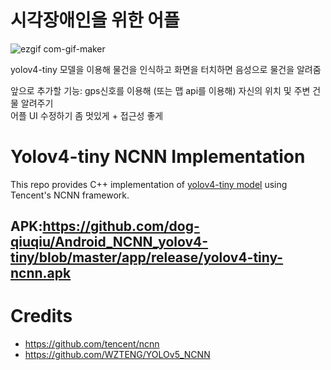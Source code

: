 # 시각장애인을 위한 어플
  
![ezgif com-gif-maker](https://user-images.githubusercontent.com/73810942/170853849-e17898a0-97d5-43c2-94d8-d3e9707c12d4.gif)

yolov4-tiny 모델을 이용해 물건을 인식하고 화면을 터치하면 음성으로 물건을 알려줌  
  
  앞으로 추가할 기능: gps신호를 이용해 (또는 맵 api를 이용해) 자신의 위치 및 주변 건물 알려주기  
어플 UI 수정하기 좀 멋있게 + 접근성 좋게



# Yolov4-tiny NCNN Implementation

This repo provides C++ implementation of [yolov4-tiny model](https://github.com/AlexeyAB/darknet) using
Tencent's NCNN framework.

## APK:https://github.com/dog-qiuqiu/Android_NCNN_yolov4-tiny/blob/master/app/release/yolov4-tiny-ncnn.apk

# Credits 
* https://github.com/tencent/ncnn
* https://github.com/WZTENG/YOLOv5_NCNN
